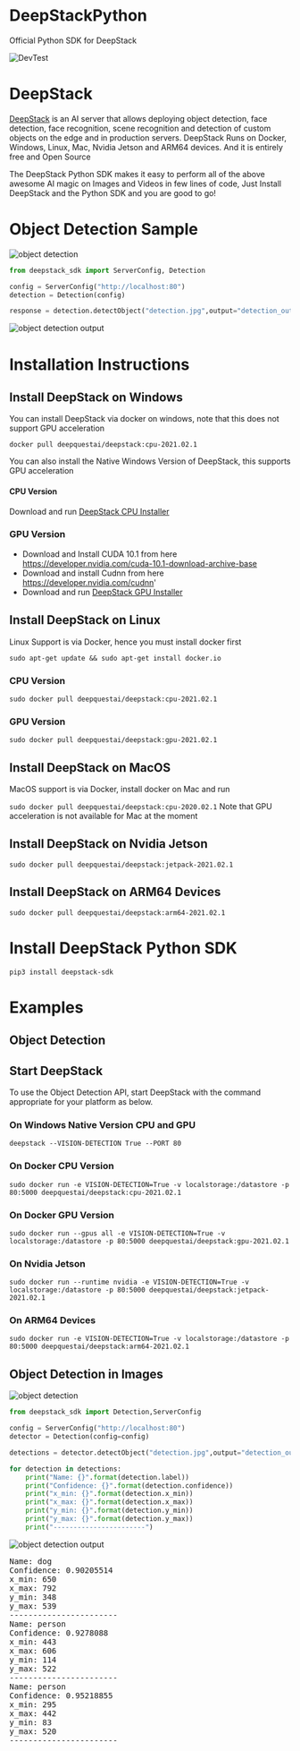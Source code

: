 # DeepStackPython
Official Python SDK for DeepStack

![DevTest](https://github.com/johnolafenwa/DeepStackPython/workflows/DevTest/badge.svg)

# DeepStack
[DeepStack](https://deepstack.cc) is an AI server that allows deploying object detection, face detection, face recognition, scene recognition and detection of custom objects on the edge and in production servers. 
DeepStack Runs on Docker, Windows, Linux, Mac, Nvidia Jetson and ARM64 devices.
And it is entirely free and Open Source 

The DeepStack Python SDK makes it easy to perform all of the above awesome AI magic on Images and Videos in few lines of code,
Just Install DeepStack and the Python SDK and you are good to go!

# Object Detection Sample

![object detection](examples/detection.jpg)

```python
from deepstack_sdk import ServerConfig, Detection

config = ServerConfig("http://localhost:80")
detection = Detection(config)

response = detection.detectObject("detection.jpg",output="detection_output.jpg")

```

![object detection output](examples/detection_output.jpg)

# Installation Instructions

## Install DeepStack on Windows
You can install DeepStack via docker on windows, note that this does not support GPU acceleration

```docker pull deepquestai/deepstack:cpu-2021.02.1```

You can also install the Native Windows Version of DeepStack, this supports GPU acceleration

#### CPU Version
Download and run [DeepStack CPU Installer](https://github.com/johnolafenwa/DeepStack/releases/download/0.2-beta/DeepStack-Installer-CPU.2021.01.beta.exe)

### GPU Version
- Download and Install CUDA 10.1 from here https://developer.nvidia.com/cuda-10.1-download-archive-base
- Download and install Cudnn from here https://developer.nvidia.com/cudnn'
- Download and run [DeepStack GPU Installer](https://github.com/johnolafenwa/DeepStack/releases/download/0.2-beta/DeepStack-Installer-GPU.2021.01.beta.exe)

## Install DeepStack on Linux
Linux Support is via Docker, hence you must install docker first

```sudo apt-get update && sudo apt-get install docker.io```

### CPU Version
```sudo docker pull deepquestai/deepstack:cpu-2021.02.1```

### GPU Version
```sudo docker pull deepquestai/deepstack:gpu-2021.02.1```

## Install DeepStack on MacOS
MacOS support is via Docker, install docker on Mac and run

```sudo docker pull deepquestai/deepstack:cpu-2020.02.1```
Note that GPU acceleration is not available for Mac at the moment

## Install DeepStack on Nvidia Jetson
```sudo docker pull deepquestai/deepstack:jetpack-2021.02.1```

## Install DeepStack on ARM64 Devices
```sudo docker pull deepquestai/deepstack:arm64-2021.02.1```

# Install DeepStack Python SDK
```pip3 install deepstack-sdk```

# Examples

## Object Detection

## Start DeepStack
To use the Object Detection API, start DeepStack with the command appropriate for your platform as below.

### On Windows Native Version CPU and GPU

```deepstack --VISION-DETECTION True --PORT 80```

### On Docker CPU Version

```sudo docker run -e VISION-DETECTION=True -v localstorage:/datastore -p 80:5000 deepquestai/deepstack:cpu-2021.02.1```

### On Docker GPU Version

```sudo docker run --gpus all -e VISION-DETECTION=True -v localstorage:/datastore -p 80:5000 deepquestai/deepstack:gpu-2021.02.1```

### On Nvidia Jetson

```sudo docker run --runtime nvidia -e VISION-DETECTION=True -v localstorage:/datastore -p 80:5000 deepquestai/deepstack:jetpack-2021.02.1```

### On ARM64 Devices

```sudo docker run -e VISION-DETECTION=True -v localstorage:/datastore -p 80:5000 deepquestai/deepstack:arm64-2021.02.1```

## Object Detection in Images
![object detection](examples/detection.jpg)

```python
from deepstack_sdk import Detection,ServerConfig

config = ServerConfig("http://localhost:80")
detector = Detection(config=config)

detections = detector.detectObject("detection.jpg",output="detection_output.jpg")

for detection in detections:
    print("Name: {}".format(detection.label))
    print("Confidence: {}".format(detection.confidence))
    print("x_min: {}".format(detection.x_min))
    print("x_max: {}".format(detection.x_max))
    print("y_min: {}".format(detection.y_min))
    print("y_max: {}".format(detection.y_max))
    print("-----------------------")
```

![object detection output](examples/detection_output.jpg)

<pre>
Name: dog
Confidence: 0.90205514
x_min: 650
x_max: 792
y_min: 348
y_max: 539
-----------------------
Name: person
Confidence: 0.9278088
x_min: 443
x_max: 606
y_min: 114
y_max: 522
-----------------------
Name: person
Confidence: 0.95218855
x_min: 295
x_max: 442
y_min: 83
y_max: 520
-----------------------
</pre>




 

    
